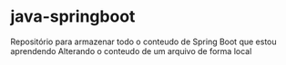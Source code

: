 # java-springboot
Repositório para armazenar todo o conteudo de Spring Boot que estou aprendendo
Alterando o conteudo de um arquivo de forma local